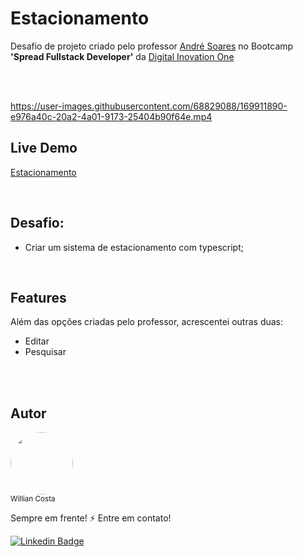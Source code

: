 # Estacionamento

Desafio de projeto criado pelo professor [André Soares](https://github.com/soaresderik) no Bootcamp <strong>'Spread Fullstack Developer'</strong> da [Digital Inovation One](https://www.dio.me/)

<br/>
<br/>

https://user-images.githubusercontent.com/68829088/169911890-e976a40c-20a2-4a01-9173-25404b90f64e.mp4



## Live Demo
[Estacionamento](https://estacionamento-three.vercel.app/)

<br/>

## Desafio:
- Criar um sistema de estacionamento com typescript;

<br/>

## Features
Além das opções criadas pelo professor, acrescentei outras duas:

- Editar
- Pesquisar

<br/>
<br/>

## Autor
<img style="border-radius: 50%;" width="100px" src="https://avatars.githubusercontent.com/u/68829088?v=4"/><br/>
<sub>Willian Costa</sub><br/>

Sempre em frente! :zap: Entre em contato!<br/>

[![Linkedin Badge](https://img.shields.io/badge/-Willian_Costa-blue?style=flat-square&logo=Linkedin&logoColor=white&link=https://www.linkedin.com/in/willian-costa-8b9b3518a/)](https://www.linkedin.com/in/willian-costa44)
